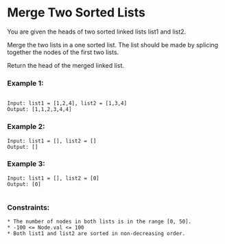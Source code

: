 # Merge Two Sorted Lists

You are given the heads of two sorted linked lists list1 and list2.

Merge the two lists in a one sorted list. The list should be made by splicing together the nodes of the first two lists.

Return the head of the merged linked list.

 

### Example 1:
```

Input: list1 = [1,2,4], list2 = [1,3,4]
Output: [1,1,2,3,4,4]
```
### Example 2:
```
Input: list1 = [], list2 = []
Output: []
```
### Example 3:
```
Input: list1 = [], list2 = [0]
Output: [0]
 

```
### Constraints:
```
* The number of nodes in both lists is in the range [0, 50].
* -100 <= Node.val <= 100
* Both list1 and list2 are sorted in non-decreasing order.
```